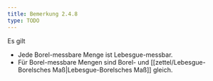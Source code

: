 ```yaml
---
title: Bemerkung 2.4.8
type: TODO
---
```


Es gilt
- Jede Borel-messbare Menge ist Lebesgue-messbar.
- Für Borel-messbare Mengen sind Borel- und [[zettel/Lebesgue-Borelsches Maß|Lebesgue-Borelsches Maß]] gleich.